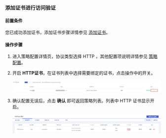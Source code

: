 ### 添加证书进行访问验证

#### 前置条件

您已成功添加证书，添加证书步骤详情参见 [添加证书](F:\首云工作相关\PaaS产品线\弹性计算产品\负载均衡\用户操作手册\HaProxy\04.操作指南\02.证书管理\00.配置证书.md)。

#### 操作步骤

1. 进入策略配置详情页，协议类型选择 HTTP ，其他配置项说明详情参见 [策略配置](F:\首云工作相关\PaaS产品线\弹性计算产品\负载均衡\用户操作手册\HaProxy\04.操作指南\01.负载均衡监听策略\00.创建负载均衡监听策略.md)。

2. 开启 **HTTP证书**，在证书列表中选择需要绑定的证书，点击操作中的开关。

   ![证书配置](../../pic/添加证书-证书配置.png)

3. 确认配置无误后，点击 **确认** 即可返回策略列表。列表中 HTTP 证书显示开启。

   ![开启证书](../../pic/添加证书-开启证书.png)
